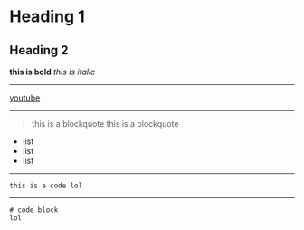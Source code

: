 # Heading 1
## Heading 2
**this is bold**
*this is italic*

***

[youtube](https://www.youtube.com/)

***

> this is a blockquote
> this is a blockquote


* list
* list 
* list 


***

`this is a code lol`

***

```
# code block
lol

```
